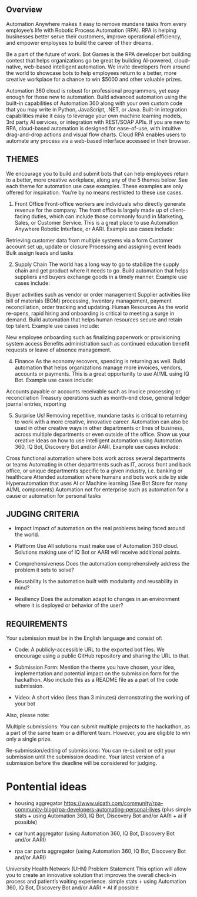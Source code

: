 ## Overview
Automation Anywhere makes it easy to remove mundane tasks from every employee’s life with Robotic Process Automation (RPA). RPA is helping businesses better serve their customers, improve operational efficiency, and empower employees to build the career of their dreams.

Be a part of the future of work. Bot Games is the RPA developer bot building contest that helps organizations go be great by building AI-powered, cloud-native, web-based intelligent automation. We invite developers from around the world to showcase bots to help employees return to a better, more creative workplace for a chance to win $5000 and other valuable prizes.

Automation 360 cloud is robust for professional programmers, yet easy enough for those new to automation. Build advanced automation using the built-in capabilities of Automation 360 along with your own custom code that you may write in Python, JavaScript, .NET, or Java. Built-in integration capabilities make it easy to leverage your own machine learning models, 3rd party AI services, or integration with REST/SOAP APIs. If you are new to RPA, cloud-based automation is designed for ease-of-use, with intuitive drag-and-drop actions and visual flow charts. Cloud RPA enables users to automate any process via a web-based interface accessed in their browser.


## THEMES
We encourage you to build and submit bots that can help employees return to a better, more creative workplace, along any of the 5 themes below. See each theme for automation use case examples. These examples are only offered for inspiration. You’re by no means restricted to these use cases.  

1) Front Office
Front-office workers are individuals who directly generate revenue for the company. The front office is largely made up of client-facing duties, which can include those commonly found in Marketing, Sales, or Customer Service. This is a great place to use Automation Anywhere Robotic Interface, or AARI. Example use cases include:

Retrieving customer data from multiple systems via a form
Customer account set up, update or closure
Processing and assigning event leads
Bulk assign leads and tasks
 

2) Supply Chain
The world has a long way to go to stabilize the supply chain and get product where it needs to go. Build automation that helps suppliers and buyers exchange goods in a timely manner. Example use cases include:

Buyer activities such as vendor or order management
Supplier activities like bill of materials (BOM) processing, Inventory management, payment reconciliation, order tracking and updating.
Human Resources
As the world re-opens, rapid hiring and onboarding is critical to meeting a surge in demand. Build automation that helps human resources secure and retain top talent. Example use cases include:

New employee onboarding such as finalizing paperwork or provisioning system access
Benefits administration such as continued education benefit requests or leave of absence management.
 
4) Finance
As the economy recovers, spending is returning as well. Build automation that helps organizations manage more invoices, vendors, accounts or payments. This is a great opportunity to use AI/ML using IQ Bot. Example use cases include:

Accounts payable or accounts receivable such as Invoice processing or reconciliation
Treasury operations such as month-end close, general ledger journal entries, reporting
 
5) Surprise Us!
Removing repetitive, mundane tasks is critical to returning to work with a more creative, innovative career. Automation can also be used in other creative ways in other departments or lines of business, across multiple departments or even outside of the office. Show us your creative ideas on how to use intelligent automation using Automation 360, IQ Bot, Discovery Bot and/or AARI. Example use cases include:

Cross functional automation where bots work across several departments or teams
Automating in other departments such as IT, across front and back office, or unique departments specific to a given industry, i.e. banking or healthcare
Attended automation where humans and bots work side by side
Hyperautomation that uses AI or Machine learning (See Bot Store for many AI/ML components)
Automation not for enterprise such as automation for a cause or automation for personal tasks

## JUDGING CRITERIA
- Impact
Impact of automation on the real problems being faced around the world.

- Platform Use
All solutions must make use of Automation 360 cloud. Solutions making use of IQ Bot or AARI will receive additional points.

- Comprehensiveness
Does the automation comprehensively address the problem it sets to solve?

- Reusability
Is the automation built with modularity and reusability in mind?

- Resiliency
Does the automation adapt to changes in an environment where it is deployed or behavior of the user?



## REQUIREMENTS
Your submission must be in the English language and consist of:

- Code: A publicly-accessible URL to the exported bot files. We encourage using a public GitHub repository and sharing the URL to that.

- Submission Form: Mention the theme you have chosen, your idea, implementation and potential impact on the submission form for the hackathon. Also include this as a README file as a part of the code submission.

- Video: A short video (less than 3 minutes) demonstrating the working of your bot

Also, please note:

Multiple submissions: You can submit multiple projects to the hackathon, as a part of the same team or a different team. However, you are eligible to win only a single prize.

Re-submission/editing of submissions: You can re-submit or edit your submission until the submission deadline. Your latest version of a submission before the deadline will be considered for judging.


# Pontential ideas


- housing aggregator
https://www.uipath.com/community/rpa-community-blog/rpa-developers-automating-personal-lives
(plus simple stats + using Automation 360, IQ Bot, Discovery Bot and/or AARI + ai if possible)


- car hunt aggregator (using Automation 360, IQ Bot, Discovery Bot and/or AARI)

- rpa car parts aggregator (using Automation 360, IQ Bot, Discovery Bot and/or AARI)

University Health Network (UHN) Problem Statement
This option will allow you to create an innovative solution that improves the overall check-in process and patient’s waiting experience.
simple stats + using Automation 360, IQ Bot, Discovery Bot and/or AARI + AI if possible